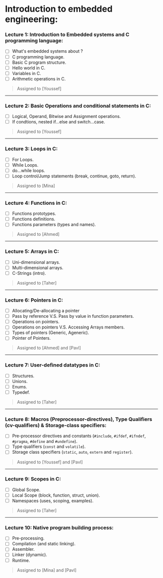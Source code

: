 # Introduction to embedded engineering: 

### Lecture 1: Introduction to Embedded systems and C programming language:

- [ ] What's embedded systems about ?
- [ ] C programming language.
- [ ] Basic C program structure.
- [ ] Hello world in C.
- [ ] Variables in C.
- [ ] Arithmetic operations in C.

> Assigned to [Youssef]
-----------------------------------------------------------------
### Lecture 2: Basic Operations and conditional statements in C:

- [ ] Logical, Operand, Bitwise and Assignment operations.
- [ ] If condtions, nested if...else and switch...case.

> Assigned to [Youssef]
-----------------------------------------------------------------
### Lecture 3: Loops in C:

- [ ] For Loops.
- [ ] While Loops.
- [ ] do...while loops.
- [ ] Loop control/Jump statements (break, continue, goto, return).

> Assigned to [Mina]
-----------------------------------------------------------------
### Lecture 4: Functions in C:

- [ ] Functions prototypes.
- [ ] Functions definitions.
- [ ] Functions parameters (types and names).

> Assigned to [Ahmed]
-----------------------------------------------------------------
### Lecture 5: Arrays in C:

- [ ] Uni-dimensional arrays.
- [ ] Multi-dimensional arrays.
- [ ] C-Strings (intro).

> Assigned to [Taher]
-----------------------------------------------------------------
### Lecture 6: Pointers in C:

- [ ] Allocating/De-allocating a pointer
- [ ] Pass by reference V.S. Pass by value in function parameters.
- [ ] Operations on pointers.
- [ ] Operations on pointers V.S. Accessing Arrays members.
- [ ] Types of pointers (Generic, Ageneric).
- [ ] Pointer of Pointers.

> Assigned to [Ahmed] and [Pavl]
-----------------------------------------------------------------
### Lecture 7: User-defined datatypes in C:

- [ ] Structures.
- [ ] Unions.
- [ ] Enums.
- [ ] Typedef.

> Assigned to [Taher]
-----------------------------------------------------------------
### Lecture 8: Macros (Preprocessor-directives), Type Qualifiers (cv-qualifiers) & Storage-class specifiers: 

- [ ] Pre-processor directives and constants (`#include`, `#ifdef`, `#ifndef`, `#pragma`, `#define` and `#undefine`).
- [ ] Type qualifiers (`const` and `volatile`).
- [ ] Storage class specifiers (`static`, `auto`, `extern` and `register`).

> Assigned to [Youssef] and [Pavl]
-----------------------------------------------------------------
### Lecture 9: Scopes in C:

- [ ] Global Scope.
- [ ] Local Scope (block, function, struct, union).
- [ ] Namespaces (uses, scoping, examples).

> Assigned to [Taher]
-----------------------------------------------------------------
### Lecture 10: Native program building process: 

- [ ] Pre-processing.
- [ ] Compilation (and static linking).
- [ ] Assembler.
- [ ] Linker (dynamic).
- [ ] Runtime.

> Assigned to [Mina] and [Pavl]
